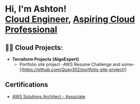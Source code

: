 <h1>Hi, I'm Ashton! <br/><a href="https://github.com/Quay302">Cloud Engineer</a>, <a href="https://www.linkedin.com/in/ashton-collins-9990711b8/">Aspiring Cloud Professional</a></h1>

<h2>👨‍💻 Cloud Projects:</h2>

- <b>Terraform Projects (AlgoExpert)</b>
  - Portfolio site project -AWS Resume Challenge and some- [(https://github.com/Quay302/portfolio-site-project)]


<h2>Certifications</h2>

- [AWS Solutions Architect - Associate](https://www.credly.com/users/ashton-c)
<!---
Quay302/Quay302 is a ✨ special ✨ repository because its `README.md` (this file) appears on your GitHub profile.
You can click the Preview link to take a look at your changes.
--->
